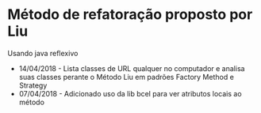 # Método de refatoração proposto por Liu
Usando java reflexivo

* 14/04/2018 - Lista classes de URL qualquer no computador e analisa suas classes perante o Método Liu em padrões Factory Method e Strategy
* 07/04/2018 - Adicionado uso da lib bcel para ver atributos locais ao método
